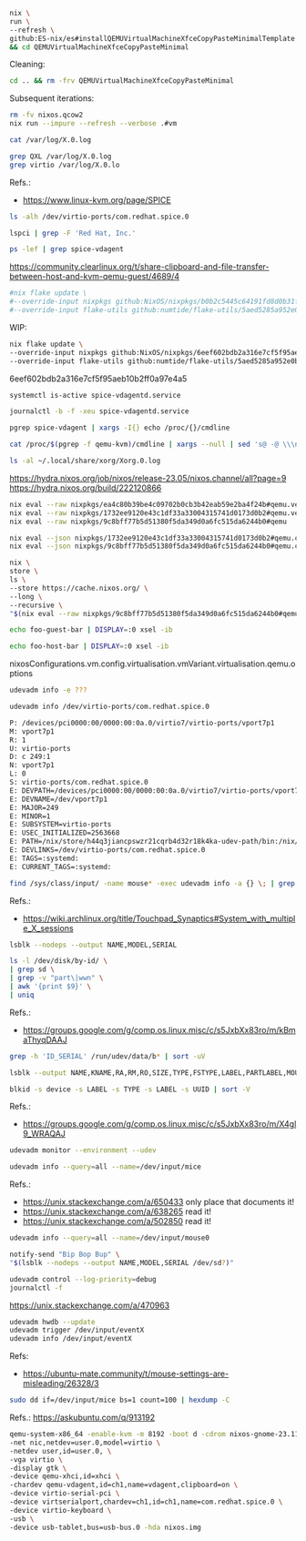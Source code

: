 


```bash
nix \
run \
--refresh \
github:ES-nix/es#installQEMUVirtualMachineXfceCopyPasteMinimalTemplate \
&& cd QEMUVirtualMachineXfceCopyPasteMinimal
```


Cleaning:
```bash
cd .. && rm -frv QEMUVirtualMachineXfceCopyPasteMinimal
```

Subsequent iterations:
```bash
rm -fv nixos.qcow2
nix run --impure --refresh --verbose .#vm
```


```bash
cat /var/log/X.0.log

grep QXL /var/log/X.0.log
grep virtio /var/log/X.0.lo
```
Refs.:
- https://www.linux-kvm.org/page/SPICE



```bash
ls -alh /dev/virtio-ports/com.redhat.spice.0
```


```bash
lspci | grep -F 'Red Hat, Inc.'
```

```bash
ps -lef | grep spice-vdagent
```
https://community.clearlinux.org/t/share-clipboard-and-file-transfer-between-host-and-kvm-qemu-guest/4689/4




```bash
#nix flake update \
#--override-input nixpkgs github:NixOS/nixpkgs/b0b2c5445c64191fd8d0b31f2b1a34e45a64547d \
#--override-input flake-utils github:numtide/flake-utils/5aed5285a952e0b949eb3ba02c12fa4fcfef535f
```

WIP:
```bash
nix flake update \
--override-input nixpkgs github:NixOS/nixpkgs/6eef602bdb2a316e7cf5f95aeb10b2ff0a97e4a5 \
--override-input flake-utils github:numtide/flake-utils/5aed5285a952e0b949eb3ba02c12fa4fcfef535f
```


6eef602bdb2a316e7cf5f95aeb10b2ff0a97e4a5


```bash
systemctl is-active spice-vdagentd.service
```

```bash
journalctl -b -f -xeu spice-vdagentd.service
```

```bash
pgrep spice-vdagent | xargs -I{} echo /proc/{}/cmdline
```


```bash
cat /proc/$(pgrep -f qemu-kvm)/cmdline | xargs --null | sed 's@ -@ \\\n-@g'
```




```bash
ls -al ~/.local/share/xorg/Xorg.0.log
```



https://hydra.nixos.org/job/nixos/release-23.05/nixos.channel/all?page=9
https://hydra.nixos.org/build/222120866


```bash
nix eval --raw nixpkgs/ea4c80b39be4c09702b0cb3b42eab59e2ba4f24b#qemu.version
nix eval --raw nixpkgs/1732ee9120e43c1df33a33004315741d0173d0b2#qemu.version
nix eval --raw nixpkgs/9c8bff77b5d51380f5da349d0a6fc515da6244b0#qemu

nix eval --json nixpkgs/1732ee9120e43c1df33a33004315741d0173d0b2#qemu.configureFlags
nix eval --json nixpkgs/9c8bff77b5d51380f5da349d0a6fc515da6244b0#qemu.configureFlags
```


```bash
nix \
store \
ls \
--store https://cache.nixos.org/ \
--long \
--recursive \
"$(nix eval --raw nixpkgs/9c8bff77b5d51380f5da349d0a6fc515da6244b0#qemu)"/bin
```

```bash
echo foo-guest-bar | DISPLAY=:0 xsel -ib
```

```bash
echo foo-host-bar | DISPLAY=:0 xsel -ib
```


nixosConfigurations.vm.config.virtualisation.vmVariant.virtualisation.qemu.options

```bash
udevadm info -e ???
```


```bash
udevadm info /dev/virtio-ports/com.redhat.spice.0
```


```bash
P: /devices/pci0000:00/0000:00:0a.0/virtio7/virtio-ports/vport7p1
M: vport7p1
R: 1
U: virtio-ports
D: c 249:1
N: vport7p1
L: 0
S: virtio-ports/com.redhat.spice.0
E: DEVPATH=/devices/pci0000:00/0000:00:0a.0/virtio7/virtio-ports/vport7p1
E: DEVNAME=/dev/vport7p1
E: MAJOR=249
E: MINOR=1
E: SUBSYSTEM=virtio-ports
E: USEC_INITIALIZED=2563668
E: PATH=/nix/store/h44q3jiancpswzr21cqrb4d32r18k4ka-udev-path/bin:/nix/store/h44q3jiancpswzr21cqrb4d32r18k4ka-udev-path/sbin
E: DEVLINKS=/dev/virtio-ports/com.redhat.spice.0
E: TAGS=:systemd:
E: CURRENT_TAGS=:systemd:
```



```bash
find /sys/class/input/ -name mouse* -exec udevadm info -a {} \; | grep 'ATTRS{name}'
```
Refs.:
- https://wiki.archlinux.org/title/Touchpad_Synaptics#System_with_multiple_X_sessions


```bash
lsblk --nodeps --output NAME,MODEL,SERIAL
```


```bash
ls -l /dev/disk/by-id/ \
| grep sd \
| grep -v "part\|wwn" \
| awk '{print $9}' \
| uniq 
```
Refs.:
- https://groups.google.com/g/comp.os.linux.misc/c/s5JxbXx83ro/m/kBmaThyqDAAJ 


```bash
grep -h 'ID_SERIAL' /run/udev/data/b* | sort -uV
```


```bash
lsblk --output NAME,KNAME,RA,RM,RO,SIZE,TYPE,FSTYPE,LABEL,PARTLABEL,MOUNTPOINT,UUID,PARTUUID,WWN,MODEL,ALIGNMENT
```

```bash
blkid -s device -s LABEL -s TYPE -s LABEL -s UUID | sort -V
```
Refs.:
- https://groups.google.com/g/comp.os.linux.misc/c/s5JxbXx83ro/m/X4gl9_WRAQAJ



```bash
udevadm monitor --environment --udev
```


```bash
udevadm info --query=all --name=/dev/input/mice
```
Refs.:
- https://unix.stackexchange.com/a/650433 only place that documents it!
- https://unix.stackexchange.com/a/638265 read it!
- https://unix.stackexchange.com/a/502850 read it!

```bash
udevadm info --query=all --name=/dev/input/mouse0
```


```bash
notify-send "Bip Bop Bup" \
"$(lsblk --nodeps --output NAME,MODEL,SERIAL /dev/sd?)"
```

```bash
udevadm control --log-priority=debug
journalctl -f
```
https://unix.stackexchange.com/a/470963


```bash
udevadm hwdb --update
udevadm trigger /dev/input/eventX
udevadm info /dev/input/eventX
```
Refs:
- https://ubuntu-mate.community/t/mouse-settings-are-misleading/26328/3



```bash
sudo dd if=/dev/input/mice bs=1 count=100 | hexdump -C
```
Refs.:
https://askubuntu.com/q/913192

```bash
qemu-system-x86_64 -enable-kvm -m 8192 -boot d -cdrom nixos-gnome-23.11.2596.c1be43e8e837-x86_64-linux.iso -device virtio-rng-pci \
-net nic,netdev=user.0,model=virtio \
-netdev user,id=user.0, \
-vga virtio \
-display gtk \
-device qemu-xhci,id=xhci \
-chardev qemu-vdagent,id=ch1,name=vdagent,clipboard=on \
-device virtio-serial-pci \
-device virtserialport,chardev=ch1,id=ch1,name=com.redhat.spice.0 \
-device virtio-keyboard \
-usb \
-device usb-tablet,bus=usb-bus.0 -hda nixos.img
```

